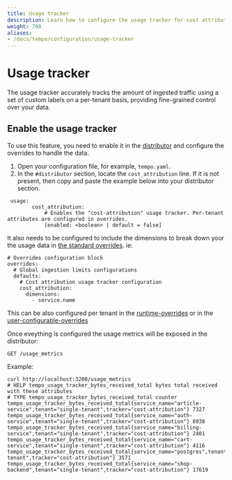 ```yaml
---
title: Usage tracker
description: Learn how to configure the usage tracker for cost attribution.
weight: 700
aliases:
- /docs/tempo/configuration/usage-tracker   
---
```


# Usage tracker

The usage tracker accurately tracks the amount of ingested traffic using a set of custom labels on a per-tenant basis, providing fine-grained control over your data.

## Enable the usage tracker

To use this feature, you need to enable it in the [distributor](https://grafana.com/docs/tempo/<TEMPO_VERSION>/configuration/#distributor) and configure the overrides to handle the data. 

1. Open your configuration file, for example, `tempo.yaml`. 
1. In the `#distributor` section, locate the `cost_attribution` line. If it is not present, then copy and paste the example below into your distributor section. 

```
 usage:
        cost_attribution:
            # Enables the "cost-attribution" usage tracker. Per-tenant attributes are configured in overrides.
            [enabled: <boolean> | default = false]
```

It also needs to be configured to include the dimensions to break down your the usage data in [the standard overrides](https://grafana.com/docs/tempo/<TEMPO_VERSION>/configuration/#standard-overrides). ie:

```
# Overrides configuration block
overrides:
  # Global ingestion limits configurations
  defaults:
    # Cost attribution usage tracker configuration
    cost_attribution:
      dimensions: 
        - service.name
```

This can be also configured per tenant in the [runtime-overrides](https://grafana.com/docs/tempo/<TEMPO_VERSION>/configuration/#runtime-overrides) or in the [user-configurable-overrides](https://grafana.com/docs/tempo/<TEMPO_VERSION>/configuration/#user-configurable-overrides)


Once eveything is configured the usage metrics will be exposed in the distributor:


```
GET /usage_metrics
```

Example:
```
curl http://localhost:3200/usage_metrics
# HELP tempo_usage_tracker_bytes_received_total bytes total received with these attributes
# TYPE tempo_usage_tracker_bytes_received_total counter
tempo_usage_tracker_bytes_received_total{service_name="article-service",tenant="single-tenant",tracker="cost-attribution"} 7327
tempo_usage_tracker_bytes_received_total{service_name="auth-service",tenant="single-tenant",tracker="cost-attribution"} 8938
tempo_usage_tracker_bytes_received_total{service_name="billing-service",tenant="single-tenant",tracker="cost-attribution"} 2401
tempo_usage_tracker_bytes_received_total{service_name="cart-service",tenant="single-tenant",tracker="cost-attribution"} 4116
tempo_usage_tracker_bytes_received_total{service_name="postgres",tenant="single-tenant",tracker="cost-attribution"} 3571
tempo_usage_tracker_bytes_received_total{service_name="shop-backend",tenant="single-tenant",tracker="cost-attribution"} 17619
```